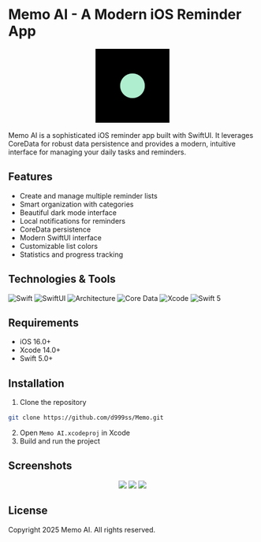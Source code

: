 # Memo AI - A Modern iOS Reminder App

<div align="center">
  <img src="Screenshots/memo_ai_banner.png" alt="Memo AI Logo" width="150" height="150"/>
</div>

Memo AI is a sophisticated iOS reminder app built with SwiftUI. It leverages CoreData for robust data persistence and provides a modern, intuitive interface for managing your daily tasks and reminders.

## Features

- Create and manage multiple reminder lists
- Smart organization with categories
- Beautiful dark mode interface
- Local notifications for reminders
- CoreData persistence
- Modern SwiftUI interface
- Customizable list colors
- Statistics and progress tracking

## Technologies & Tools

![Swift](https://img.shields.io/badge/Language-Swift-orange)
![SwiftUI](https://img.shields.io/badge/Interface-SwiftUI-blue)
![Architecture](https://img.shields.io/badge/Architecture-MVVM-green)
![Core Data](https://img.shields.io/badge/Storage-CoreData-purple)
![Xcode](https://img.shields.io/badge/IDE-Xcode-blue)
![Swift 5](https://img.shields.io/badge/Swift-5.0-orange)

## Requirements

- iOS 16.0+
- Xcode 14.0+
- Swift 5.0+

## Installation

1. Clone the repository
```bash
git clone https://github.com/d999ss/Memo.git
```
2. Open `Memo AI.xcodeproj` in Xcode
3. Build and run the project

## Screenshots

<div align="center">
  <img src="Screenshots/Simulator Screenshot - iPhone 15 Pro - 2024-01-26 at 20.45.10.png" width="200" />
  <img src="Screenshots/Simulator Screenshot - iPhone 15 Pro - 2024-01-26 at 20.57.27.png" width="200" />
  <img src="Screenshots/Simulator Screenshot - iPhone 15 Pro - 2024-01-26 at 20.58.17.png" width="200" />
</div>

## License

Copyright 2025 Memo AI. All rights reserved.
